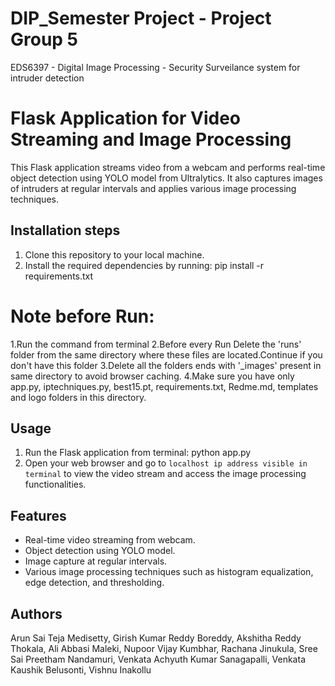 # DIP_Semester Project - Project Group 5
 EDS6397 - Digital Image Processing - Security Surveilance system for intruder detection
# Flask Application for Video Streaming and Image Processing

This Flask application streams video from a webcam and performs real-time object detection using YOLO model from Ultralytics. It also captures images of intruders at regular intervals and applies various image processing techniques.

## Installation steps

1. Clone this repository to your local machine.
2. Install the required dependencies by running: pip install -r requirements.txt


# Note before Run: 
1.Run the command from terminal
2.Before every Run Delete the 'runs' folder from the same directory where these files are located.Continue if you don't have this folder
3.Delete all the folders ends with '_images' present in same directory to avoid browser caching.
4.Make sure you have only app.py, iptechniques.py, best15.pt, requirements.txt, Redme.md, templates and logo folders in this directory.

## Usage

1. Run the Flask application from terminal: python app.py
2. Open your web browser and go to `localhost ip address visible in terminal` to view the video stream and access the image processing functionalities.

## Features

- Real-time video streaming from webcam.
- Object detection using YOLO model.
- Image capture at regular intervals.
- Various image processing techniques such as histogram equalization, edge detection, and thresholding.

## Authors

Arun Sai Teja Medisetty,
Girish Kumar Reddy Boreddy,
Akshitha Reddy Thokala, 
Ali Abbasi Maleki, 
Nupoor Vijay Kumbhar, 
Rachana Jinukula, 
Sree Sai Preetham Nandamuri, 
Venkata Achyuth Kumar Sanagapalli,
Venkata Kaushik Belusonti, 
Vishnu Inakollu